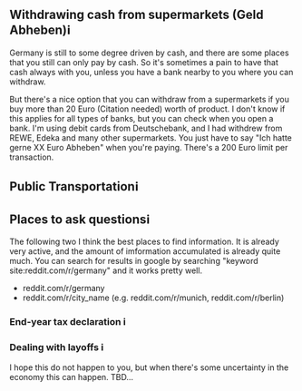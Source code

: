 ## Withdrawing cash from supermarkets (Geld Abheben)ℹ️

Germany is still to some degree driven by cash, and there are some places that you still can only pay by cash. So it's sometimes a pain to have that cash always with you, unless you have a bank nearby to you where you can withdraw. 

But there's a nice option that you can withdraw from a supermarkets if you buy more than 20 Euro (Citation needed) worth of product. I don't know if this applies for all types of banks, but you can check when you open a bank. I'm using debit cards from Deutschebank, and I had withdrew from REWE, Edeka and many other supermarkets. You just have to say "Ich hatte gerne XX Euro Abheben" when you're paying. There's a 200 Euro limit per transaction.

## Public Transportationℹ️

## Places to ask questionsℹ️

The following two I think the best places to find information. It is already very active, and the amount of imformation accumulated is already quite much. You can search for results in google by searching "keyword site:reddit.com/r/germany" and it works pretty well.

- reddit.com/r/germany
- reddit.com/r/city_name (e.g. reddit.com/r/munich, reddit.com/r/berlin)

### End-year tax declaration ℹ️

### Dealing with layoffs ℹ️
I hope this do not happen to you, but when there's some uncertainty in the economy this can happen.
TBD...
